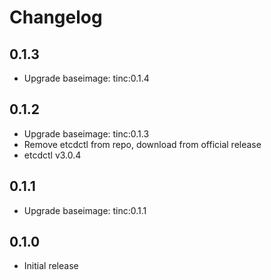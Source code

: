 # Changelog

## 0.1.3
  - Upgrade baseimage: tinc:0.1.4

## 0.1.2
  - Upgrade baseimage: tinc:0.1.3
  - Remove etcdctl from repo, download from official release
  - etcdctl v3.0.4

## 0.1.1
  - Upgrade baseimage: tinc:0.1.1

## 0.1.0
  - Initial release
